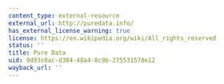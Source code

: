 ```yaml
---
content_type: external-resource
external_url: http://puredata.info/
has_external_license_warning: true
license: https://en.wikipedia.org/wiki/All_rights_reserved
status: ''
title: Pure Data
uid: 9d93c0ac-d384-48a4-8c9b-275531578e12
wayback_url: ''
---
```


